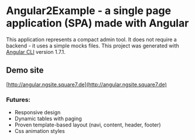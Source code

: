 # Angular2Example - a single page application (SPA) made with Angular

This application represents a compact admin tool.
It does not require a backend - it uses a simple mocks files.
This project was generated with [Angular CLI](https://github.com/angular/angular-cli) version 1.7.1.

## Demo site

[http://angular.ngsite.square7.de](http://angular.ngsite.square7.de)

### Futures:
- Responsive design
- Dynamic tables with paging
- Proven template-based layout (navi, content, header, footer)
- Css animation styles
